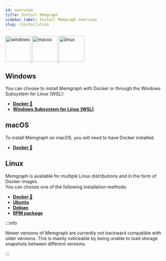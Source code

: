 ```yaml
---
id: overview
title: Install Memgraph
sidebar_label: Install Memgraph overview
slug: /installation
---
```


<p align="left">
  <a href="#windows" style={{'paddingRight':'70px'}}>
    <img src="https://upload.wikimedia.org/wikipedia/commons/thumb/5/5f/Windows_logo_-_2012.svg/2048px-Windows_logo_-_2012.svg.png" alt="windows" title="windows" width="80"/>
  </a>
  <a href="#macos" style={{'paddingRight':'70px'}}>
    <img src="https://upload.wikimedia.org/wikipedia/commons/thumb/3/30/MacOS_logo.svg/1024px-MacOS_logo.svg.png" alt="macos" title="macos" width="80"/>
  </a>
  <a href="#linux">
    <img src="https://upload.wikimedia.org/wikipedia/commons/d/dd/Linux_logo.jpg" alt="linux" title="linux" width="80"/>
  </a>
</p>

## Windows

You can choose to install Memgraph with Docker or through the Windows Subsystem
for Linux (WSL):

- **[Docker 🐳](/installation/windows/docker-installation.md)**
- **[Windows Subsystem for Linux
  (WSL)](/installation/windows/wsl-installation.md)**

## macOS

To install Memgraph on macOS, you will need to have Docker installed.

- **[Docker 🐳](/installation/macos/docker-installation.md)**

## Linux

Memgraph is available for multiple Linux distributions and in the form of Docker
images.<br/> You can choose one of the following installation methods:

- **[Docker 🐳](/installation/linux/docker-installation.md)**
- **[Ubuntu](/installation/linux/debian-installation.md)**
- **[Debian](/installation/linux/debian-installation.md)**
- **[RPM package](/installation/linux/rpm-installation.md)**

:::info

Newer versions of Memgraph are currently not backward compatible with older
versions. This is mainly noticeable by being unable to load storage snapshots
between different versions.

:::
